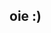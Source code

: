 ## oie :)

<!--
**beatrizprego-create/beatrizprego-create** is a ✨ _special_ ✨ repository because its `README.md` (this file) appears on your GitHub profile.

Here are some ideas to get you started:

- Desenvolvimento de jogos
- 👯 I’m looking to collaborate on ...
- 🤔 I’m looking for help with ...
- 💬 Ask me about ...
- 📫 How to reach me: ...
-  she/ her
- ⚡ Fun fact: ...
-->
